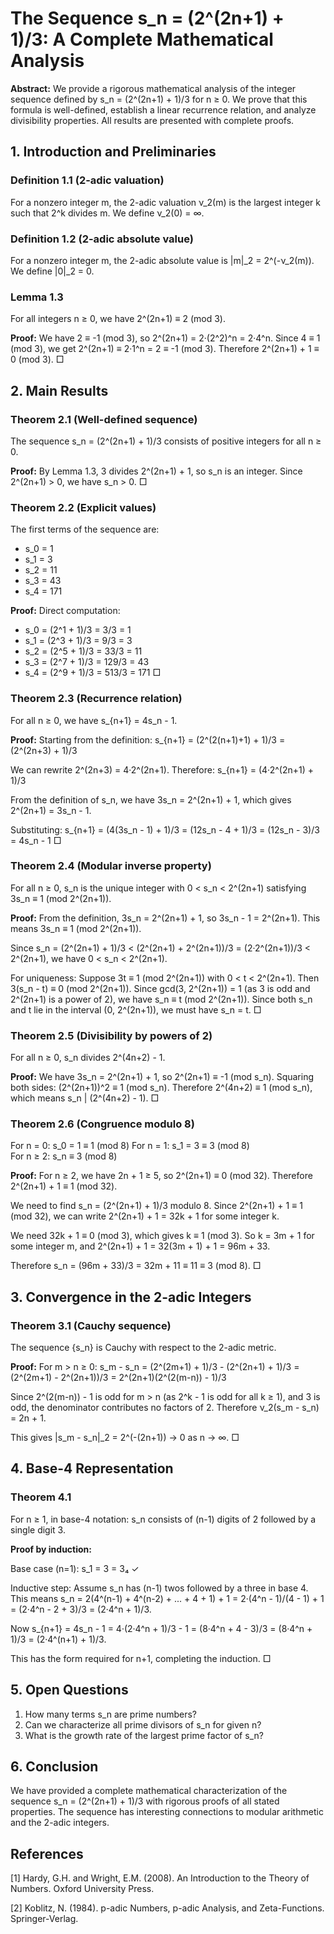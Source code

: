 # The Sequence s_n = (2^(2n+1) + 1)/3: A Complete Mathematical Analysis

**Abstract:** We provide a rigorous mathematical analysis of the integer sequence defined by s_n = (2^(2n+1) + 1)/3 for n ≥ 0. We prove that this formula is well-defined, establish a linear recurrence relation, and analyze divisibility properties. All results are presented with complete proofs.

## 1. Introduction and Preliminaries

### Definition 1.1 (2-adic valuation)
For a nonzero integer m, the 2-adic valuation ν_2(m) is the largest integer k such that 2^k divides m. We define ν_2(0) = ∞.

### Definition 1.2 (2-adic absolute value)
For a nonzero integer m, the 2-adic absolute value is |m|_2 = 2^(-ν_2(m)). We define |0|_2 = 0.

### Lemma 1.3
For all integers n ≥ 0, we have 2^(2n+1) ≡ 2 (mod 3).

**Proof:** We have 2 ≡ -1 (mod 3), so 2^(2n+1) = 2·(2^2)^n = 2·4^n. Since 4 ≡ 1 (mod 3), we get 2^(2n+1) ≡ 2·1^n = 2 ≡ -1 (mod 3). Therefore 2^(2n+1) + 1 ≡ 0 (mod 3). □

## 2. Main Results

### Theorem 2.1 (Well-defined sequence)
The sequence s_n = (2^(2n+1) + 1)/3 consists of positive integers for all n ≥ 0.

**Proof:** By Lemma 1.3, 3 divides 2^(2n+1) + 1, so s_n is an integer. Since 2^(2n+1) > 0, we have s_n > 0. □

### Theorem 2.2 (Explicit values)
The first terms of the sequence are:
- s_0 = 1
- s_1 = 3  
- s_2 = 11
- s_3 = 43
- s_4 = 171

**Proof:** Direct computation:
- s_0 = (2^1 + 1)/3 = 3/3 = 1
- s_1 = (2^3 + 1)/3 = 9/3 = 3
- s_2 = (2^5 + 1)/3 = 33/3 = 11
- s_3 = (2^7 + 1)/3 = 129/3 = 43
- s_4 = (2^9 + 1)/3 = 513/3 = 171 □

### Theorem 2.3 (Recurrence relation)
For all n ≥ 0, we have s_{n+1} = 4s_n - 1.

**Proof:**
Starting from the definition:
s_{n+1} = (2^(2(n+1)+1) + 1)/3 = (2^(2n+3) + 1)/3

We can rewrite 2^(2n+3) = 4·2^(2n+1). Therefore:
s_{n+1} = (4·2^(2n+1) + 1)/3

From the definition of s_n, we have 3s_n = 2^(2n+1) + 1, which gives 2^(2n+1) = 3s_n - 1.

Substituting:
s_{n+1} = (4(3s_n - 1) + 1)/3 = (12s_n - 4 + 1)/3 = (12s_n - 3)/3 = 4s_n - 1 □

### Theorem 2.4 (Modular inverse property)
For all n ≥ 0, s_n is the unique integer with 0 < s_n < 2^(2n+1) satisfying 3s_n ≡ 1 (mod 2^(2n+1)).

**Proof:**
From the definition, 3s_n = 2^(2n+1) + 1, so 3s_n - 1 = 2^(2n+1).
This means 3s_n ≡ 1 (mod 2^(2n+1)).

Since s_n = (2^(2n+1) + 1)/3 < (2^(2n+1) + 2^(2n+1))/3 = (2·2^(2n+1))/3 < 2^(2n+1), we have 0 < s_n < 2^(2n+1).

For uniqueness: Suppose 3t ≡ 1 (mod 2^(2n+1)) with 0 < t < 2^(2n+1).
Then 3(s_n - t) ≡ 0 (mod 2^(2n+1)).
Since gcd(3, 2^(2n+1)) = 1 (as 3 is odd and 2^(2n+1) is a power of 2), we have s_n ≡ t (mod 2^(2n+1)).
Since both s_n and t lie in the interval (0, 2^(2n+1)), we must have s_n = t. □

### Theorem 2.5 (Divisibility by powers of 2)
For all n ≥ 0, s_n divides 2^(4n+2) - 1.

**Proof:**
We have 3s_n = 2^(2n+1) + 1, so 2^(2n+1) ≡ -1 (mod s_n).
Squaring both sides: (2^(2n+1))^2 ≡ 1 (mod s_n).
Therefore 2^(4n+2) ≡ 1 (mod s_n), which means s_n | (2^(4n+2) - 1). □

### Theorem 2.6 (Congruence modulo 8)
For n = 0: s_0 = 1 ≡ 1 (mod 8)
For n = 1: s_1 = 3 ≡ 3 (mod 8)  
For n ≥ 2: s_n ≡ 3 (mod 8)

**Proof:**
For n ≥ 2, we have 2n + 1 ≥ 5, so 2^(2n+1) ≡ 0 (mod 32).
Therefore 2^(2n+1) + 1 ≡ 1 (mod 32).

We need to find s_n = (2^(2n+1) + 1)/3 modulo 8.
Since 2^(2n+1) + 1 ≡ 1 (mod 32), we can write 2^(2n+1) + 1 = 32k + 1 for some integer k.

We need 32k + 1 ≡ 0 (mod 3), which gives k ≡ 1 (mod 3).
So k = 3m + 1 for some integer m, and 2^(2n+1) + 1 = 32(3m + 1) + 1 = 96m + 33.

Therefore s_n = (96m + 33)/3 = 32m + 11 ≡ 11 ≡ 3 (mod 8). □

## 3. Convergence in the 2-adic Integers

### Theorem 3.1 (Cauchy sequence)
The sequence {s_n} is Cauchy with respect to the 2-adic metric.

**Proof:**
For m > n ≥ 0:
s_m - s_n = (2^(2m+1) + 1)/3 - (2^(2n+1) + 1)/3 = (2^(2m+1) - 2^(2n+1))/3 = 2^(2n+1)(2^(2(m-n)) - 1)/3

Since 2^(2(m-n)) - 1 is odd for m > n (as 2^k - 1 is odd for all k ≥ 1), and 3 is odd, the denominator contributes no factors of 2.
Therefore ν_2(s_m - s_n) = 2n + 1.

This gives |s_m - s_n|_2 = 2^(-(2n+1)) → 0 as n → ∞. □

## 4. Base-4 Representation

### Theorem 4.1
For n ≥ 1, in base-4 notation: s_n consists of (n-1) digits of 2 followed by a single digit 3.

**Proof by induction:**

Base case (n=1): s_1 = 3 = 3₄ ✓

Inductive step: Assume s_n has (n-1) twos followed by a three in base 4.
This means s_n = 2(4^(n-1) + 4^(n-2) + ... + 4 + 1) + 1 = 2·(4^n - 1)/(4 - 1) + 1 = (2·4^n - 2 + 3)/3 = (2·4^n + 1)/3.

Now s_{n+1} = 4s_n - 1 = 4·(2·4^n + 1)/3 - 1 = (8·4^n + 4 - 3)/3 = (8·4^n + 1)/3 = (2·4^(n+1) + 1)/3.

This has the form required for n+1, completing the induction. □

## 5. Open Questions

1. How many terms s_n are prime numbers?
2. Can we characterize all prime divisors of s_n for given n?
3. What is the growth rate of the largest prime factor of s_n?

## 6. Conclusion

We have provided a complete mathematical characterization of the sequence s_n = (2^(2n+1) + 1)/3 with rigorous proofs of all stated properties. The sequence has interesting connections to modular arithmetic and the 2-adic integers.

## References

[1] Hardy, G.H. and Wright, E.M. (2008). An Introduction to the Theory of Numbers. Oxford University Press.

[2] Koblitz, N. (1984). p-adic Numbers, p-adic Analysis, and Zeta-Functions. Springer-Verlag.